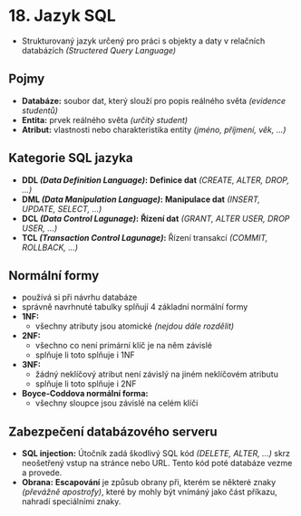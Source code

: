 # 18. Jazyk SQL
- Strukturovaný jazyk určený pro práci s objekty a daty v relačních databázích _(Structered Query Language)_

## Pojmy
- **Databáze:** soubor dat, který slouží pro popis reálného světa _(evidence studentů)_
- **Entita:** prvek reálného světa _(určitý student)_
- **Atribut:** vlastnosti nebo charakteristika entity _(jméno, příjmení, věk, ...)_

## Kategorie SQL jazyka
- **DDL _(Data Definition Language)_:** **Definice dat** _(CREATE, ALTER, DROP, ...)_
- **DML _(Data Manipulation Language)_:** **Manipulace dat** _(INSERT, UPDATE, SELECT, ...)_
- **DCL _(Data Control Lagunage)_:** **Řízení dat** _(GRANT, ALTER USER, DROP USER, ...)_
- **TCL _(Transaction Control Lagunage)_:** Řízení transakcí _(COMMIT, ROLLBACK, ...)_

## Normální formy
- používá si při návrhu databáze
- správně navrhnuté tabulky splňují 4 základní normální formy
- **1NF:**
  - všechny atributy jsou atomické _(nejdou dále rozdělit)_
- **2NF:**
  - všechno co není primární klíč je na něm závislé
  - splňuje li toto splňuje i 1NF
- **3NF:**
  - žádný neklíčový atribut není závislý na jiném neklíčovém atributu
  - splňuje li toto splňuje i 2NF
- **Boyce-Coddova normální forma:**
  - všechny sloupce jsou závislé na celém klíči

## Zabezpečení databázového serveru
- **SQL injection:** Útočník zadá škodlivý SQL kód _(DELETE, ALTER, ...)_ skrz neošetřený vstup na stránce nebo URL. Tento kód poté databáze vezme a provede.
- **Obrana:** **Escapování** je způsub obrany při, kterém se některé znaky _(převážně apostrofy)_, které by mohly být vnímáný jako část příkazu, nahradí speciálními znaky. 

